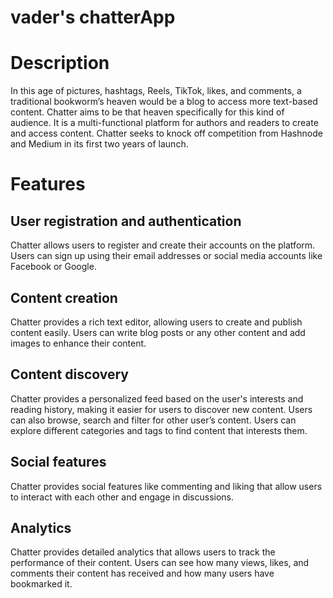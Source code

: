 # vader's chatterApp

# Description
In this age of pictures, hashtags, Reels, TikTok, likes, and comments, a traditional bookworm’s heaven would be a blog to access more text-based content. 
Chatter aims to be that heaven specifically for this kind of audience. It is a multi-functional platform for authors and readers to create and access content. 
Chatter seeks to knock off competition from Hashnode and Medium in its first two years of launch.

# Features
## User registration and authentication
Chatter allows users to register and create their accounts on the platform. Users can sign up using their email addresses or social media accounts like Facebook or Google. 

## Content creation
Chatter provides a rich text editor, allowing users to create and publish content easily. 
Users can write blog posts or any other content and add images to enhance their content.

## Content discovery
Chatter provides a personalized feed based on the user's interests and reading history, making it easier for users to discover new content. 
Users can also browse, search and filter for other user’s content. Users can explore different categories and tags to find content that interests them.

## Social features
Chatter provides social features like commenting and liking that allow users to interact with each other and engage in discussions.

## Analytics
Chatter provides detailed analytics that allows users to track the performance of their content. 
Users can see how many views, likes, and comments their content has received and how many users have bookmarked it.



